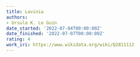 ```yaml
---
title: Lavinia
authors:
- Ursula K. Le Guin
date_started: '2022-07-04T00:00:00Z'
date_finished: '2022-07-07T00:00:00Z'
rating: 4
work_iri: https://www.wikidata.org/wiki/Q2811112
---
```


